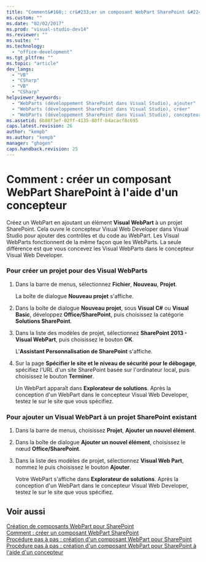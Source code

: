 ```yaml
---
title: "Comment&#160;: cr&#233;er un composant WebPart SharePoint &#224; l&#39;aide d&#39;un concepteur"
ms.custom: ""
ms.date: "02/02/2017"
ms.prod: "visual-studio-dev14"
ms.reviewer: ""
ms.suite: ""
ms.technology: 
  - "office-development"
ms.tgt_pltfrm: ""
ms.topic: "article"
dev_langs: 
  - "VB"
  - "CSharp"
  - "VB"
  - "CSharp"
helpviewer_keywords: 
  - "WebParts (développement SharePoint dans Visual Studio), ajouter"
  - "WebParts (développement SharePoint dans Visual Studio), créer"
  - "WebParts (développement SharePoint dans Visual Studio), concepteur"
ms.assetid: 6b88f3ef-02ff-4135-80ff-b4acacf8c695
caps.latest.revision: 26
author: "kempb"
ms.author: "kempb"
manager: "ghogen"
caps.handback.revision: 25
---
```

# Comment&#160;: cr&#233;er un composant WebPart SharePoint &#224; l&#39;aide d&#39;un concepteur
  Créez un WebPart en ajoutant un élément **Visual WebPart** à un projet SharePoint.  Cela ouvre le concepteur Visual Web Developer dans Visual Studio pour ajouter des contrôles et du code au WebPart.  Les Visual WebParts fonctionnent de la même façon que les WebParts.  La seule différence est que vous concevez les Visual WebParts dans le concepteur Visual Web Developer.  
  
### Pour créer un projet pour des Visual WebParts  
  
1.  Dans la barre de menus, sélectionnez **Fichier**, **Nouveau**, **Projet**.  
  
     La boîte de dialogue **Nouveau projet** s'affiche.  
  
2.  Dans la boîte de dialogue **Nouveau projet**, sous **Visual C\#** ou **Visual Basic**, développez **Office\/SharePoint**, puis choisissez la catégorie **Solutions SharePoint**.  
  
3.  Dans la liste des modèles de projet, sélectionnez  **SharePoint 2013 \- Visual WebPart**, puis choisissez le bouton **OK**.  
  
     L'**Assistant Personnalisation de SharePoint** s'affiche.  
  
4.  Sur la page **Spécifier le site et le niveau de sécurité pour le débogage**, spécifiez l'URL d'un site SharePoint basée sur l'ordinateur local, puis choisissez le bouton **Terminer**.  
  
     Un WebPart apparaît dans **Explorateur de solutions**.  Après la conception d'un WebPart dans le concepteur Visual Web Developer, testez le sur le site que vous spécifiez.  
  
### Pour ajouter un Visual WebPart à un projet SharePoint existant  
  
1.  Dans la barre de menus, choisissez **Projet**, **Ajouter un nouvel élément**.  
  
2.  Dans la boîte de dialogue **Ajouter un nouvel élément**, choisissez le nœud **Office\/SharePoint**.  
  
3.  Dans la liste des modèles de projet, sélectionnez  **Visual Web Part**, nommez le puis choisissez le bouton **Ajouter**.  
  
     Votre WebPart s'affiche dans **Explorateur de solutions**.  Après la conception d'un WebPart dans le concepteur Visual Web Developer, testez le sur le site que vous spécifiez.  
  
## Voir aussi  
 [Création de composants WebPart pour SharePoint](../sharepoint/creating-web-parts-for-sharepoint.md)   
 [Comment : créer un composant WebPart SharePoint](../sharepoint/how-to-create-a-sharepoint-web-part.md)   
 [Procédure pas à pas : création d'un composant WebPart pour SharePoint](../sharepoint/walkthrough-creating-a-web-part-for-sharepoint.md)   
 [Procédure pas à pas : création d'un composant WebPart pour SharePoint à l'aide d'un concepteur](../sharepoint/walkthrough-creating-a-web-part-for-sharepoint-by-using-a-designer.md)  
  
  